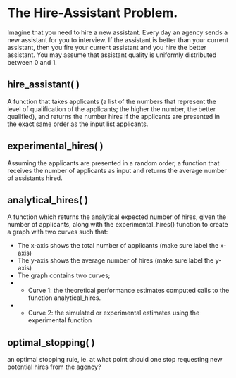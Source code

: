 # The Hire-Assistant Problem.
Imagine that you need to hire a new assistant. Every day an agency sends a new assistant for you to interview. If the assistant is better than your current assistant, then you fire your current assistant and you hire the better assistant. You may assume that assistant quality is uniformly distributed between 0 and 1.

## hire_assistant( )
A function that takes applicants (a list of the numbers that represent the level of qualification of the applicants; the higher the number, the better qualified), and returns the number hires if the applicants are presented in the exact same order as the input list applicants.

## experimental_hires( )
Assuming the applicants are presented in a random order, a function that receives the number of applicants as input and returns the average number of assistants hired.

## analytical_hires( )
A function which returns the analytical expected number of hires, given the number of applicants, along with the experimental_hires() function to create a graph with two curves such that:

- The x-axis shows the total number of applicants (make sure label the x-axis)
- The y-axis shows the average number of hires (make sure label the y-axis)
- The graph contains two curves;
- - Curve 1: the theoretical performance estimates computed calls to the function analytical_hires.
- - Curve 2: the simulated or experimental estimates using the experimental function

## optimal_stopping( )
an optimal stopping rule, ie. at what point should one stop requesting new potential hires from the agency?

